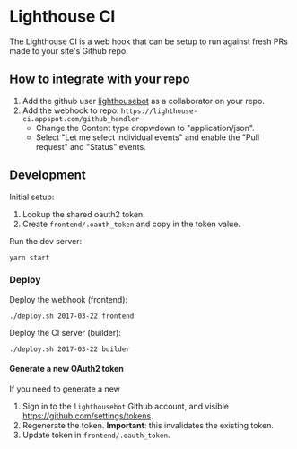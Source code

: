 # Lighthouse CI

The Lighthouse CI is a web hook that can be setup to run against fresh PRs made
to your site's Github repo.

## How to integrate with your repo

1. Add the github user [lighthousebot](https://github.com/lighthousebot) as a collaborator on your repo.
2. Add the webhook to repo: `https://lighthouse-ci.appspot.com/github_handler`
    - Change the Content type dropwdown to "application/json".
    - Select "Let me select individual events" and enable the "Pull request" and "Status" events.

## Development

Initial setup:

1. Lookup the shared oauth2 token.
2. Create `frontend/.oauth_token` and copy in the token value.

Run the dev server:

    yarn start

### Deploy

Deploy the webhook (frontend):

    ./deploy.sh 2017-03-22 frontend

Deploy the CI server (builder):

    ./deploy.sh 2017-03-22 builder

#### Generate a new OAuth2 token

If you need to generate a new

1. Sign in to the `lighthousebot` Github account, and visible https://github.com/settings/tokens.
2. Regenerate the token. **Important**: this invalidates the existing token.
3. Update token in `frontend/.oauth_token`.
